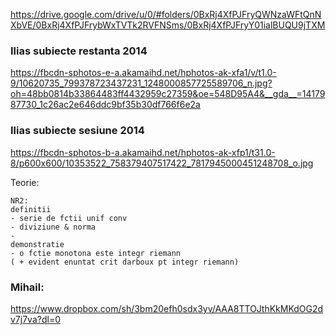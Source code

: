 https://drive.google.com/drive/u/0/#folders/0BxRj4XfPJFryQWNzaWFtQnNXbVE/0BxRj4XfPJFrybWxTVTk2RVFNSms/0BxRj4XfPJFryY01ialBUQU9jTXM

### Ilias subiecte restanta 2014

https://fbcdn-sphotos-e-a.akamaihd.net/hphotos-ak-xfa1/v/t1.0-9/10620735_799378723437231_1248000857725589706_n.jpg?oh=48bb0814b33864483ff4432959c27359&oe=548D95A4&__gda__=1417987730_1c26ac2e646ddc9bf35b30df766f6e2a

### Ilias subiecte sesiune 2014

https://fbcdn-sphotos-b-a.akamaihd.net/hphotos-ak-xfp1/t31.0-8/p600x600/10353522_758379407517422_7817945000451248708_o.jpg

Teorie:

```
NR2:
definitii
- serie de fctii unif conv
- diviziune & norma
-
demonstratie
- o fctie monotona este integr riemann
( + evident enuntat crit darboux pt integr riemann)
```

### Mihail:

https://www.dropbox.com/sh/3bm20efh0sdx3yv/AAA8TTOJthKkMKdOG2dv7j7va?dl=0

